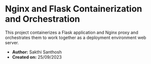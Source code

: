 # Nginx and Flask Containerization and Orchestration

This project containerizes a Flask application and Nginx proxy and orchestrates them to work together as a deployment environment web server.

- **Author:** Sakthi Santhosh
- **Created on:** 25/09/2023
